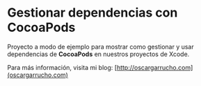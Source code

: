 # Gestionar dependencias con CocoaPods #

Proyecto a modo de ejemplo para mostrar como gestionar y usar dependencias de **CocoaPods** en nuestros proyectos de Xcode.


Para más información, visita mi blog: [http://oscargarrucho.com](oscargarrucho.com)